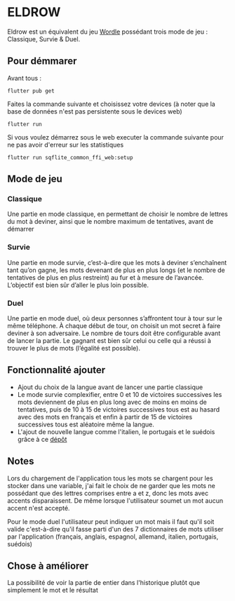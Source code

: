 # ELDROW

Eldrow est un équivalent du jeu [Wordle](https://www.nytimes.com/games/wordle/index.html) possédant trois mode de jeu : Classique, Survie & Duel.

## Pour démmarer

Avant tous :

```shell
flutter pub get
```

Faites la commande suivante et choisissez votre devices (à noter que la base de données n'est pas persistente sous le devices web)

```shell
flutter run
```

Si vous voulez démarrez sous le web executer la commande suivante pour ne pas avoir d'erreur sur les statistiques

```shell
flutter run sqflite_common_ffi_web:setup
```

## Mode de jeu

### Classique

Une partie en mode classique, en permettant de choisir le nombre de lettres du mot à deviner, ainsi que le nombre maximum de tentatives, avant de démarrer

### Survie

Une partie en mode survie, c’est-à-dire que les mots à deviner s’enchaînent tant qu’on gagne, les mots devenant de plus en plus longs (et le nombre de tentatives de plus en plus restreint) au fur et à mesure de l’avancée. L’objectif est bien sûr d’aller le plus loin possible.

### Duel

Une partie en mode duel, où deux personnes s’affrontent tour à tour sur le même téléphone. À chaque début de tour, on choisit un mot secret à faire deviner à son adversaire. Le nombre de tours doit être configurable avant de lancer la partie. Le gagnant est bien sûr celui ou celle qui a réussi à trouver le plus de mots (l’égalité est possible).

## Fonctionnalité ajouter

- Ajout du choix de la langue avant de lancer une partie classique
- Le mode survie complexifier, entre 0 et 10 de victoires successives les mots deviennent de plus en plus long avec de moins en moins de tentatives, puis de 10 à 15 de victoires successives tous est au hasard avec des mots en français et enfin à partir de 15 de victoires successives tous est aléatoire même la langue.
- L'ajout de nouvelle langue comme l'italien, le portugais et le suédois grâce à ce [dépôt](https://github.com/eymenefealtun/all-words-in-all-languages) 

## Notes

Lors du chargement de l'application tous les mots se chargent pour les stocker dans une variable, j'ai fait le choix de ne garder que les mots ne possédant que des lettres comprises entre a et z, donc les mots avec accents disparaissent. De même lorsque l'utilisateur soumet un mot aucun accent n'est accepté.

Pour le mode duel l'utilisateur peut indiquer un mot mais il faut qu'il soit valide c'est-à-dire qu'il fasse parti d'un des 7 dictionnaires de mots utiliser par l'application (français, anglais, espagnol, allemand, italien, portugais, suédois)

## Chose à améliorer

La possibilité de voir la partie de entier dans l'historique plutôt que simplement le mot et le résultat